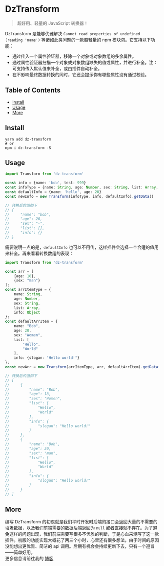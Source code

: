 # DzTransform

> 超好用、轻量的 JavaScript 转换器！

DzTransform 是能够优雅解决 `Cannot read properties of undefined (reading 'name')` 等诸如此类问题的一款超轻量的 npm 模块包。它支持以下功能：
- 通过传入一个属性验证器，移除一个对象或对象数组的多余属性。
- 通过属性验证器扫描一个对象或对象数组缺失的值或属性，并进行补全。注：可支持传入默认值来补全，或由插件自动补全。
- 在不影响最终数据转换的同时，它还会提示你有哪些属性没有通过校验。

## Table of Contents

- [Install](#install)
- [Usage](#usage)
- [More](#more)

## Install

```shell
yarn add dz-transform
# or
npm i dz-transform -S
```

## Usage

```typescript
import Transform from 'dz-transform'

const info = {name: 'bob', test: 999}
const infoType = {name: String, age: Number, sex: String, list: Array, info: Object}
const defaultInfo = {name: 'hello', age: 20}
const newInfo = new Transform(infoType, info, defaultInfo).getData()

// 转换后的值如下
// {
//     "name": "bob",
//     "age": 20,
//     "sex": "-",
//     "list": [],
//     "info": {}
// }
```
需要说明一点的是，`defaultInfo` 也可以不用传，这样插件会选择一个合适的值用来补全。再来看看转换数组的表现：
```typescript
import Transform from 'dz-transform'

const arr = [
    {age: 18},
    {sex: "man"}
];
const arrItemType = {
    name: String,
    age: Number,
    sex: String,
    list: Array,
    info: Object
};
const defaultArrItem = {
    name: "Bob",
    age: 20,
    sex: "Women",
    list: [
        "Hello",
        "World"
    ],
    info: {slogan: "Hello world!"}
};
const newArr = new Transform(arrItemType, arr, defaultArrItem).getData();

// 转换后的值如下
// [
//     {
//         "name": "Bob",
//         "age": 18,
//         "sex": "Women",
//         "list": [
//             "Hello",
//             "World"
//         ],
//         "info": {
//             "slogan": "Hello world!"
//         }
//     },
//     {
//         "name": "Bob",
//         "age": 20,
//         "sex": "man",
//         "list": [
//             "Hello",
//             "World"
//         ],
//         "info": {
//             "slogan": "Hello world!"
//         }
//     }
// ]
```

## More
编写 DzTransform 的初衷就是我们平时开发时后端的接口会返回大量的不需要的垃圾数据，以及我们前端需要的数据后端返回为 `null` 或者直接就不存在。为了避免这样的问题出现，我们前端需要写很多不优雅的判断，于是心血来潮写了这一款插件。初版的功能实现大概花了两三个小时，心里还有很多想法，由于时间的原因没能想出更优雅、简洁的 api 调用。后期有机会会持续更新下去，只有一个遵旨——简单好用。<br>
更多信息请前往我的 [博客](https://blog.csdn.net/dizuncainiao)


